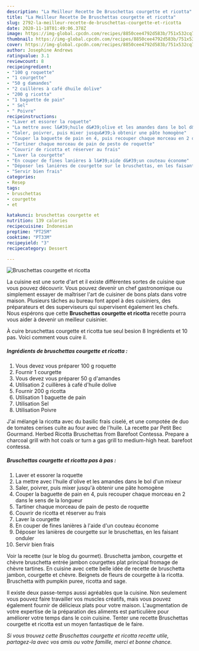 ```yaml
---
description: "La Meilleur Recette De Bruschettas courgette et ricotta"
title: "La Meilleur Recette De Bruschettas courgette et ricotta"
slug: 2792-la-meilleur-recette-de-bruschettas-courgette-et-ricotta
date: 2020-11-18T01:49:06.378Z
image: https://img-global.cpcdn.com/recipes/8850cee4792d583b/751x532cq70/bruschettas-courgette-et-ricotta-photo-principale-de-la-recette.jpg
thumbnail: https://img-global.cpcdn.com/recipes/8850cee4792d583b/751x532cq70/bruschettas-courgette-et-ricotta-photo-principale-de-la-recette.jpg
cover: https://img-global.cpcdn.com/recipes/8850cee4792d583b/751x532cq70/bruschettas-courgette-et-ricotta-photo-principale-de-la-recette.jpg
author: Josephine Andrews
ratingvalue: 3.1
reviewcount: 8
recipeingredient:
- "100 g roquette"
- "1 courgette"
- "50 g damandes"
- "2 cuillères à café dhuile dolive"
- "200 g ricotta"
- "1 baguette de pain"
- " Sel"
- " Poivre"
recipeinstructions:
- "Laver et essorer la roquette"
- "La mettre avec l&#39;huile d&#39;olive et les amandes dans le bol d&#39;un mixeur"
- "Saler, poivrer, puis mixer jusqu&#39;à obtenir une pâte homogène"
- "Couper la baguette de pain en 4, puis recouper chaque morceau en 2 dans le sens de la longueur"
- "Tartiner chaque morceau de pain de pesto de roquette"
- "Couvrir de ricotta et réserver au frais"
- "Laver la courgette"
- "En couper de fines lanières à l&#39;aide d&#39;un couteau économe"
- "Déposer les lanières de courgette sur le bruschettas, en les faisant onduler"
- "Servir bien frais"
categories:
- Resep
tags:
- bruschettas
- courgette
- et

katakunci: bruschettas courgette et 
nutrition: 139 calories
recipecuisine: Indonesian
preptime: "PT25M"
cooktime: "PT33M"
recipeyield: "3"
recipecategory: Dessert

---
```



![Bruschettas courgette et ricotta](https://img-global.cpcdn.com/recipes/8850cee4792d583b/751x532cq70/bruschettas-courgette-et-ricotta-photo-principale-de-la-recette.jpg)

La cuisine est une sorte d'art et il existe différentes sortes de cuisine que vous pouvez découvrir. Vous pouvez devenir un chef gastronomique ou simplement essayer de maîtriser l'art de cuisiner de bons plats dans votre maison. Plusieurs tâches au bureau font appel à des cuisiniers, des préparateurs et des superviseurs qui supervisent également les chefs. Nous espérons que cette <strong> Bruschettas courgette et ricotta </strong> recette pourra vous aider à devenir un meilleur cuisinier.

<!--inarticleads1-->

À cuire bruschettas courgette et ricotta tue seul besion 8 Ingrédients et 10 pas. Voici comment vous cuire il.

##### Ingrédients de bruschettas courgette et ricotta :

1. Vous devez vous préparer 100 g roquette
1. Fournir 1 courgette
1. Vous devez vous préparer 50 g d&#39;amandes
1. Utilisation 2 cuillères à café d&#39;huile dolive
1. Fournir 200 g ricotta
1. Utilisation 1 baguette de pain
1. Utilisation  Sel
1. Utilisation  Poivre


J&#39;ai mélangé la ricotta avec du basilic frais ciselé, et une compotée de duo de tomates cerises cuite au four avec de l&#39;huile. La recette par Petit Bec Gourmand. Herbed Ricotta Bruschettas from Barefoot Contessa. Prepare a charcoal grill with hot coals or turn a gas grill to medium-high heat. barefoot contessa. 

<!--inarticleads2-->

##### Bruschettas courgette et ricotta pas à pas :

1. Laver et essorer la roquette
1. La mettre avec l&#39;huile d&#39;olive et les amandes dans le bol d&#39;un mixeur
1. Saler, poivrer, puis mixer jusqu&#39;à obtenir une pâte homogène
1. Couper la baguette de pain en 4, puis recouper chaque morceau en 2 dans le sens de la longueur
1. Tartiner chaque morceau de pain de pesto de roquette
1. Couvrir de ricotta et réserver au frais
1. Laver la courgette
1. En couper de fines lanières à l&#39;aide d&#39;un couteau économe
1. Déposer les lanières de courgette sur le bruschettas, en les faisant onduler
1. Servir bien frais


Voir la recette (sur le blog du gourmet). Bruschetta jambon, courgette et chèvre bruschetta entrée jambon courgettes plat principal fromage de chèvre tartines. En cuisine avec cette belle idée de recette de bruschetta jambon, courgette et chèvre. Beignets de fleurs de courgette à la ricotta. Bruschetta with pumpkin puree, ricotta and sage. 

<!--inarticleads1-->

<p>
Il existe deux passe-temps aussi agréables que la cuisine. Non seulement vous pouvez faire travailler vos muscles créatifs, mais vous pouvez également fournir de délicieux plats pour votre maison. L'augmentation de votre expertise de la préparation des aliments est particulière pour améliorer votre temps dans le coin cuisine. Tenter une recette Bruschettas courgette et ricotta est un moyen fantastique de le faire.
</p>

<p>
<i>Si vous trouvez cette Bruschettas courgette et ricotta recette utile, partagez-la avec vos amis ou votre famille, merci et bonne chance.</i>
</p>
